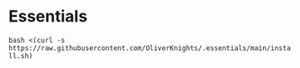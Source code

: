 # Essentials

`bash <(curl -s https://raw.githubusercontent.com/OliverKnights/.essentials/main/install.sh)`
